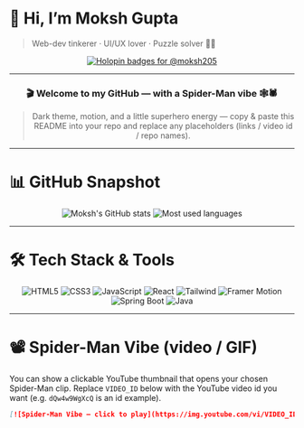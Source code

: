 # 👋 Hi, I’m Moksh Gupta
> Web-dev tinkerer · UI/UX lover · Puzzle solver 🔧🧩

<div align="center">

[![Holopin badges for @moksh205](https://holopin.me/moksh205)](https://holopin.io/@moksh205)

---

### 🎬 Welcome to my GitHub — with a Spider-Man vibe 🕸️🕷️
> Dark theme, motion, and a little superhero energy — copy & paste this README into your repo and replace any placeholders (links / video id / repo names).

</div>

---

# 📊 GitHub Snapshot
<div align="center">
<!-- Replace `moksh205` with your GitHub username if different -->
<img src="https://github-readme-stats.vercel.app/api?username=moksh205&show_icons=true&theme=dark&count_private=true" alt="Moksh's GitHub stats" />
<img src="https://github-readme-stats.vercel.app/api/top-langs/?username=moksh205&layout=compact&theme=dark&card_width=300" alt="Most used languages" />
</div>

---

# 🛠️ Tech Stack & Tools
<div align="center">
<img alt="HTML5" src="https://img.shields.io/badge/HTML5-%23E34F26.svg?logo=html5&logoColor=white"/>
<img alt="CSS3" src="https://img.shields.io/badge/CSS3-%231572B6.svg?logo=css3&logoColor=white"/>
<img alt="JavaScript" src="https://img.shields.io/badge/JS-%23F0DB4F.svg?logo=javascript&logoColor=black"/>
<img alt="React" src="https://img.shields.io/badge/React-%2320232a.svg?logo=react&logoColor=%2361DAFB"/>
<img alt="Tailwind" src="https://img.shields.io/badge/Tailwind-%2300B4A2.svg?logo=tailwindcss&logoColor=white"/>
<img alt="Framer Motion" src="https://img.shields.io/badge/Framer_Motion-0ea5a4.svg?logo=framer&logoColor=white"/>
<img alt="Spring Boot" src="https://img.shields.io/badge/Spring_Boot-%2366bb6a.svg?logo=spring&logoColor=white"/>
<img alt="Java" src="https://img.shields.io/badge/Java-%23ED8B00.svg?logo=java&logoColor=white"/>
</div>

---

# 📽️ Spider-Man Vibe (video / GIF)
You can show a clickable YouTube thumbnail that opens your chosen Spider-Man clip. Replace `VIDEO_ID` below with the YouTube video id you want (e.g. `dQw4w9WgXcQ` is an id example).

```md
[![Spider-Man Vibe — click to play](https://img.youtube.com/vi/VIDEO_ID/0.jpg)](https://www.youtube.com/watch?v=VIDEO_ID)
